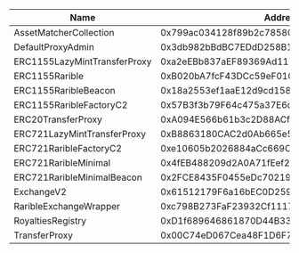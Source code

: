  Name | Address | Url 
 --- | --- | ---
 AssetMatcherCollection | 0x799ac034128f89b2c785809087bc5C66c2EFEea4 | https://explorer.sepolia.mantle.xyz/address/0x799ac034128f89b2c785809087bc5C66c2EFEea4 
 DefaultProxyAdmin | 0x3db982bBdBC7EDdD258B10Ed7AAE65C82Fdcc73c | https://explorer.sepolia.mantle.xyz/address/0x3db982bBdBC7EDdD258B10Ed7AAE65C82Fdcc73c 
 ERC1155LazyMintTransferProxy | 0xa2eEBb837aEF89369Ad117568d75348e6174520e | https://explorer.sepolia.mantle.xyz/address/0xa2eEBb837aEF89369Ad117568d75348e6174520e 
 ERC1155Rarible | 0xB020bA7fcF43DCc59eF0103624BD6FADE66d105E | https://explorer.sepolia.mantle.xyz/address/0xB020bA7fcF43DCc59eF0103624BD6FADE66d105E 
 ERC1155RaribleBeacon | 0x18a2553ef1aaE12d9cd158821319e26A62feE90E | https://explorer.sepolia.mantle.xyz/address/0x18a2553ef1aaE12d9cd158821319e26A62feE90E 
 ERC1155RaribleFactoryC2 | 0x57B3f3b79F64c475a37E6c493BAA8E6E7C5F748e | https://explorer.sepolia.mantle.xyz/address/0x57B3f3b79F64c475a37E6c493BAA8E6E7C5F748e 
 ERC20TransferProxy | 0xA094E566b61b3c2D88ACf7Cc15e3Dd0FA83F32af | https://explorer.sepolia.mantle.xyz/address/0xA094E566b61b3c2D88ACf7Cc15e3Dd0FA83F32af 
 ERC721LazyMintTransferProxy | 0xB8863180CAC2d0Ab665e5968C0De25298A1D8CEe | https://explorer.sepolia.mantle.xyz/address/0xB8863180CAC2d0Ab665e5968C0De25298A1D8CEe 
 ERC721RaribleFactoryC2 | 0xe10605b2026884aCc669C2A9Cd4A5ec5f5FFf494 | https://explorer.sepolia.mantle.xyz/address/0xe10605b2026884aCc669C2A9Cd4A5ec5f5FFf494 
 ERC721RaribleMinimal | 0x4fEB488209d2A0A71fEef28E5fA306F15b2D5FEa | https://explorer.sepolia.mantle.xyz/address/0x4fEB488209d2A0A71fEef28E5fA306F15b2D5FEa 
 ERC721RaribleMinimalBeacon | 0x2FCE8435F0455eDc702199741411dbcD1B7606cA | https://explorer.sepolia.mantle.xyz/address/0x2FCE8435F0455eDc702199741411dbcD1B7606cA 
 ExchangeV2 | 0x61512179F6a16bEC0D259d8010CC0485CE363868 | https://explorer.sepolia.mantle.xyz/address/0x61512179F6a16bEC0D259d8010CC0485CE363868 
 RaribleExchangeWrapper | 0xc798B273FaF23932Cf11177402C10C9b44D30Da2 | https://explorer.sepolia.mantle.xyz/address/0xc798B273FaF23932Cf11177402C10C9b44D30Da2 
 RoyaltiesRegistry | 0xD1f689646861870D44B33dBBb413Fa7D06A2B52f | https://explorer.sepolia.mantle.xyz/address/0xD1f689646861870D44B33dBBb413Fa7D06A2B52f 
 TransferProxy | 0x00C74eD067Cea48F1D6F7D00aBABa3C1D5B2598b | https://explorer.sepolia.mantle.xyz/address/0x00C74eD067Cea48F1D6F7D00aBABa3C1D5B2598b 
